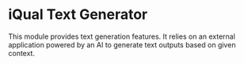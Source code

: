 # iQual Text Generator
This module provides text generation features.
It relies on an external application powered by an AI to generate text outputs based on given context.
